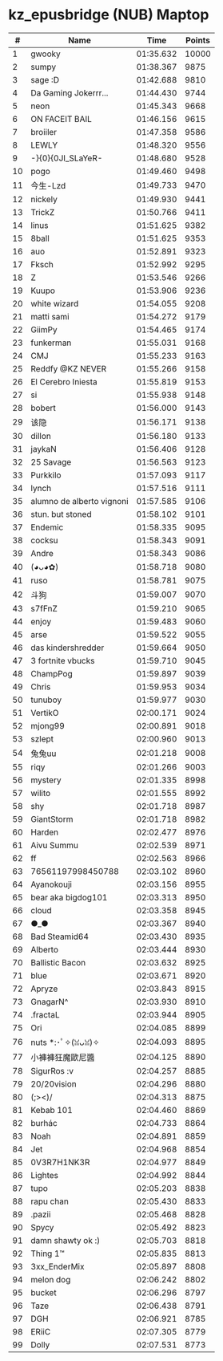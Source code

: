 # kz_epusbridge (NUB) Maptop

|  # | Name | Time | Points |
|-------------- | -------------- | -------------- | -------------- | 
| 1 | gwooky | 01:35.632 | 10000 | 
| 2 | sumpy | 01:38.367 | 9875 | 
| 3 | sage :D | 01:42.688 | 9810 | 
| 4 | Da Gaming Jokerrr... | 01:44.430 | 9744 | 
| 5 | neon | 01:45.343 | 9668 | 
| 6 | ON FACEIT BAIL | 01:46.156 | 9615 | 
| 7 | broiiler | 01:47.358 | 9586 | 
| 8 | LEWLY | 01:48.320 | 9556 | 
| 9 | -}{0}{0JI_SLaYeR- | 01:48.680 | 9528 | 
| 10 | pogo | 01:49.460 | 9498 | 
| 11 | 今生-Lzd | 01:49.733 | 9470 | 
| 12 | nickely | 01:49.930 | 9441 | 
| 13 | TrickZ | 01:50.766 | 9411 | 
| 14 | linus | 01:51.625 | 9382 | 
| 15 | 8ball | 01:51.625 | 9353 | 
| 16 | auo | 01:52.891 | 9323 | 
| 17 | Fksch | 01:52.992 | 9295 | 
| 18 | Z | 01:53.546 | 9266 | 
| 19 | Kuupo | 01:53.906 | 9236 | 
| 20 | white wizard | 01:54.055 | 9208 | 
| 21 | matti sami | 01:54.272 | 9179 | 
| 22 | GiimPy | 01:54.465 | 9174 | 
| 23 | funkerman | 01:55.031 | 9168 | 
| 24 | CMJ | 01:55.233 | 9163 | 
| 25 | Reddfy @KZ NEVER | 01:55.266 | 9158 | 
| 26 | El Cerebro Iniesta | 01:55.819 | 9153 | 
| 27 | si | 01:55.938 | 9148 | 
| 28 | bobert | 01:56.000 | 9143 | 
| 29 | 该隐 | 01:56.171 | 9138 | 
| 30 | dillon | 01:56.180 | 9133 | 
| 31 | jaykaN | 01:56.406 | 9128 | 
| 32 | 25 Savage | 01:56.563 | 9123 | 
| 33 | Purkkilo | 01:57.093 | 9117 | 
| 34 | lynch | 01:57.516 | 9111 | 
| 35 | alumno de alberto vignoni | 01:57.585 | 9106 | 
| 36 | stun. but stoned | 01:58.102 | 9101 | 
| 37 | Endemic | 01:58.335 | 9095 | 
| 38 | cocksu | 01:58.343 | 9091 | 
| 39 | Andre | 01:58.343 | 9086 | 
| 40 | (◕ᴗ◕✿) | 01:58.718 | 9080 | 
| 41 | ruso | 01:58.781 | 9075 | 
| 42 | 斗狗 | 01:59.007 | 9070 | 
| 43 | s7fFnZ | 01:59.210 | 9065 | 
| 44 | enjoy | 01:59.483 | 9060 | 
| 45 | arse | 01:59.522 | 9055 | 
| 46 | das kindershredder | 01:59.664 | 9050 | 
| 47 | 3 fortnite vbucks | 01:59.710 | 9045 | 
| 48 | ChampPog | 01:59.897 | 9039 | 
| 49 | Chris | 01:59.953 | 9034 | 
| 50 | tunuboy | 01:59.977 | 9030 | 
| 51 | VertikO | 02:00.171 | 9024 | 
| 52 | mjong99 | 02:00.891 | 9018 | 
| 53 | szlept | 02:00.960 | 9013 | 
| 54 | 兔兔uu | 02:01.218 | 9008 | 
| 55 | riqy | 02:01.266 | 9003 | 
| 56 | mystery | 02:01.335 | 8998 | 
| 57 | wilito | 02:01.555 | 8992 | 
| 58 | shy | 02:01.718 | 8987 | 
| 59 | GiantStorm | 02:01.718 | 8982 | 
| 60 | Harden | 02:02.477 | 8976 | 
| 61 | Aivu Summu | 02:02.539 | 8971 | 
| 62 | ff | 02:02.563 | 8966 | 
| 63 | 76561197998450788 | 02:03.102 | 8960 | 
| 64 | Ayanokouji | 02:03.156 | 8955 | 
| 65 | bear aka bigdog101 | 02:03.313 | 8950 | 
| 66 | cloud | 02:03.358 | 8945 | 
| 67 | ●_● | 02:03.367 | 8940 | 
| 68 | Bad Steamid64 | 02:03.430 | 8935 | 
| 69 | Alberto | 02:03.444 | 8930 | 
| 70 | Ballistic Bacon | 02:03.632 | 8925 | 
| 71 | blue | 02:03.671 | 8920 | 
| 72 | Apryze | 02:03.843 | 8915 | 
| 73 | GnagarN^ | 02:03.930 | 8910 | 
| 74 | .fractaL | 02:03.944 | 8905 | 
| 75 | Ori | 02:04.085 | 8899 | 
| 76 | nuts *:･ﾟ✧(ꈍᴗꈍ)✧ | 02:04.093 | 8895 | 
| 77 | 小褲褲狂魔歐尼醬 | 02:04.125 | 8890 | 
| 78 | SigurRos :v | 02:04.257 | 8885 | 
| 79 | 20/20vision | 02:04.296 | 8880 | 
| 80 | (;><)/ | 02:04.313 | 8875 | 
| 81 | Kebab 101 | 02:04.460 | 8869 | 
| 82 | burhác | 02:04.733 | 8864 | 
| 83 | Noah | 02:04.891 | 8859 | 
| 84 | Jet | 02:04.968 | 8854 | 
| 85 | 0V3R7H1NK3R | 02:04.977 | 8849 | 
| 86 | Lightes | 02:04.992 | 8844 | 
| 87 | tupo | 02:05.203 | 8838 | 
| 88 | rapu chan | 02:05.430 | 8833 | 
| 89 | .pazii | 02:05.468 | 8828 | 
| 90 | Spycy | 02:05.492 | 8823 | 
| 91 | damn shawty ok :) | 02:05.703 | 8818 | 
| 92 | Thing 1™ | 02:05.835 | 8813 | 
| 93 | 3xx_EnderMix | 02:05.897 | 8808 | 
| 94 | melon dog | 02:06.242 | 8802 | 
| 95 | bucket | 02:06.296 | 8797 | 
| 96 | Taze | 02:06.438 | 8791 | 
| 97 | DGH | 02:06.921 | 8785 | 
| 98 | ERiiC | 02:07.305 | 8779 | 
| 99 | Dolly | 02:07.531 | 8773 | 

